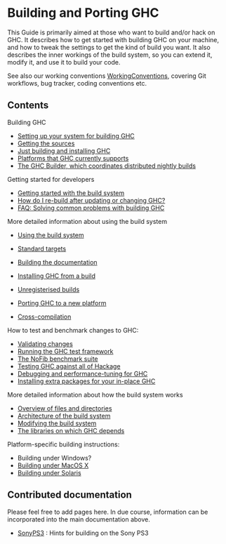 # Building and Porting GHC


This Guide is primarily aimed at those who want to build and/or
hack on GHC.  It describes how to get started with building GHC on your
machine, and how to tweak the settings to get the kind of build you
want.  It also describes the inner workings of the build system, so you
can extend it, modify it, and use it to build your code.


See also our working conventions [WorkingConventions](working-conventions), covering Git workflows, bug tracker, coding conventions etc.

## Contents


Building GHC

- [Setting up your system for building GHC](building/preparation)
- [Getting the sources](building/getting-the-sources)
- [Just building and installing GHC](building/quick-start)
- [Platforms that GHC currently supports](platforms)
- [The GHC Builder, which coordinates distributed nightly builds](builder)


Getting started for developers

- [Getting started with the build system](building/hacking)
- [How do I re-build after updating or changing GHC?](building/rebuilding)
- [FAQ: Solving common problems with building GHC](building/troubleshooting)


More detailed information about using the build system

- [Using the build system](building/using)
- [Standard targets](building/standard-targets)

- [Building the documentation](building/docs)
- [Installing GHC from a build](building/installing)
- [Unregisterised builds](building/unregisterised)
- [Porting GHC to a new platform](building/porting)
- [Cross-compilation](cross-compilation)


How to test and benchmark changes to GHC:

- [Validating changes](testing-patches)
- [Running the GHC test framework](building/running-tests)
- [The NoFib benchmark suite](building/running-no-fib)
- [Testing GHC against all of Hackage](hackage-testing)
- [Debugging and performance-tuning for GHC](debugging)
- [Installing extra packages for your in-place GHC](debugging/installing-packages-inplace)


More detailed information about how the build system works

- [Overview of files and directories](commentary/source-tree)
- [Architecture of the build system](building/architecture)
- [Modifying the build system](building/modifying)
- [The libraries on which GHC depends](commentary/libraries)


Platform-specific building instructions:

- Building under Windows?
- [Building under MacOS X](building/mac-osx)
- [Building under Solaris](building/solaris)

## Contributed documentation


Please feel free to add pages here.  In due course, information can be incorporated into the main documentation above.

- [SonyPS3](sony-p-s3) : Hints for building on the Sony PS3
